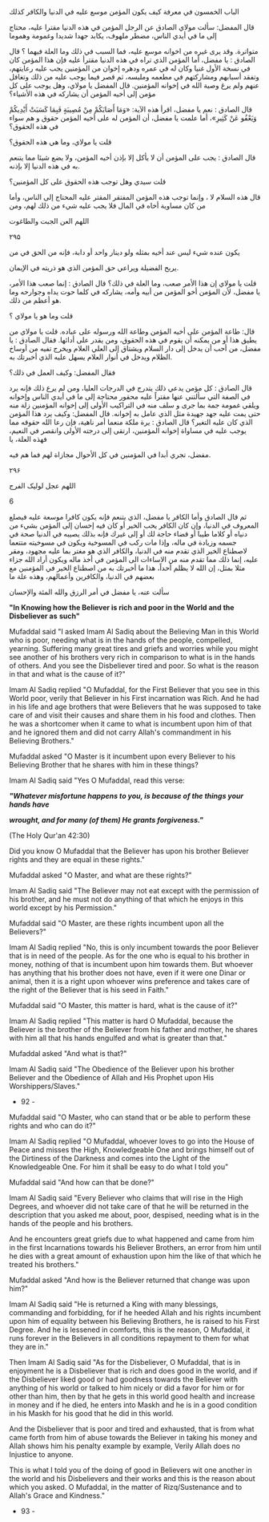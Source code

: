 الباب الخمسون في معرفة كيف يكون المؤمن موسع عليه في الدنيا والكافر كذلك 

قال المفضل: سألت مولاي الصادق عن الرجل المؤمن في هذه الدنيا مقترا عليه، محتاج إلى ما في أيدي الناس، مضطر ملهوف، يكابد جهدا شديدا وغمومة وهموما 

متواترة. وقد يرى غيره من اخوانه موسع عليه، فما السبب في ذلك وما العلة فيهما ؟ قال الصادق : يا مفضل، أما المؤمن الذي تراه في هذه الدنيا مقترأ عليه فإن هذا المؤمن كان في نسخة الأول غنيا وكان له في عمره ودهره إخوان من المؤمنين يجب علیه رعايتهم، وتفقد أسبابهم ومشاركتهم في مطعمه وملبسه، ثم قصر فيما يوجب عليه من ذلك وتغافل عنهم ولم يرغ وصية الله في إخوانه المؤمنين. قال المفضل يا مولاي، وهل يوجب على كل مؤمن إلى أخيه المؤمن أن يشاركه في هذه الأشياء؟ 

قال الصادق : نعم یا مفضل، اقرأ هذه الآية: «وَمَا أَصَابَكُمْ مِنْ مُصِيبَةٍ فَبِمَا كَسَبَتْ أَيْدِيكُمْ وَيَعْفُو عَنْ كَثِيرِ»، أما علمت يا مفضل، أن المؤمن له على أخيه المؤمن حقوق و هم سواء في هذه الحقوق؟ 

قلت يا مولاي، وما هي هذه الحقوق؟ 

قال الصادق : يجب على المؤمن أن لا يأكل إلا بإذن أخيه المؤمن، ولا يضع شيئا مما يتنعم به في هذه الدنيا إلا بإذنه. 

قلت سيدي وهل توجب هذه الحقوق على كل المؤمنين؟ 

قال هذه السلام لا ، وإنما توجب هذه المؤمن المفتقر المقتر عليه المحتاج إلى الناس، وأما من كان مساوية أخاه في المال فلا يجب عليه شيء من ذلك لهم، ومن 

اللهم العن الجبت والطاغوت 

۲۹۵ 

يكون عنده شيء ليس عند أخيه بمثله ولو دينار واحد أو دابة، فإنه من الحق في من 

يربح الفضيلة ويراعي حق المؤمن الذي هو ذريته في الإيمان. 

قلت يا مولاي إن هذا الأمر صعب، وما العلة في ذلك؟ قال الصادق : إنما صعب هذا الأمر، يا مفضل، لأن المؤمن أخو المؤمن من أبيه وأمه، يشاركه في كلما حوت يداه وجوارحه وما هو أعظم من ذلك. 

قلت وما هو يا مولاي ؟ 

قال: طاعة المؤمن على أخيه المؤمن وطاعة الله ورسوله على عباده. قلت يا مولاي من يطيق هذا أو من يمكنه أن يقوم في هذه الحقوق، ومن يقدر على أدائها. فقال الصادق : یا مفضل، من أحب أن يدخل إلى دار السلام ويشتاق إلى العلي العلام ويخرج تفيه من أوساخ الظلام ويدخل في أنوار العلام يسهل عليه الذي أخبرتك به. 

فقال المفضل: وكيف العمل في ذلك؟ 

قال الصادق : كل مؤمن يدعي ذلك يتدرج في الدرجات العليا، ومن لم يرع ذلك فإنه يرد في الصفة التي سألتني عنها مقتراً عليه محقور محتاجة إلى ما في أيدي الناس وإخوانه ويلقي غمومة جمة بما جرى و سلف منه في التراكيب الأولى إلى إخوانه المؤمنين زلة منه حتى يمت عليه جهد جهيدة مثل الذي عامل به إخوانه. قال المفضل: وكيف يرد هذا المؤمن الذي كان عليه التغير؟ قال الصادق : يرة ملكة منعما أمر ناهية، فإن رعا الله حقوقه مما يوجب عليه في مساواة إخوانه المؤمنين، ارتقى إلى درجته الأولى وانقصر في النعيم، فهذه العلة، يا 

مفضل، تجري أبدا في المؤمنين في كل الأحوال مجازاة لهم فما هم فيه. 

۲۹۶ 

اللهم عجل لوليک الفرج 

6 

ثم قال الصادق وأما الكافر يا مفضل، الذي يتنعم فإنه يكون كافرا موسعة عليه فيصلع المعروف في الدنيا، وإن كان الكافر يحب الخير أو كان فيه إحسان إلى المؤمن بشيء من دنياه أو كلاما طيبا أو قضاء حاجة لك أو إلى غيرك فإنه بذلك يصيبه في الدنيا صحة في جسمه وزيادة في ماله، وإذا مات ركب في المسوخية ويكون في مسوخيته متتعما لاصطناع الخير الذي تقدم منه في الدنيا، والكافر الذي هو مغتر بما علیه مجهود، ومقر عليه، إنما ذلك مما تقدم منه من الاساءات الى المؤمن في أخذ ماله ويكون أراد الله جزاء مثلا بمثل، إن الله لا يظلم أحداً، هذا ما أخبرتك به من اصطناع الخير في المؤمنين مع بعضهم في الدنيا، والكافرين وأعمالهم، وهذه علة ما 

سألت عنه، يا مفضل في أمر الرزق والله المئة والإحسان


**"In Knowing how the Believer is rich and poor in the World and the Disbeliever as** **such"**

Mufaddal said "I asked Imam Al Sadiq about the Believing Man in this World who is poor, needing what is in the hands of the people, compelled, yearning. Suffering many great tires and griefs and worries while you might see another of his brothers very rich in comparison to what is in the hands of others. And you see the Disbeliever tired and poor. So what is the reason in that and what is the cause of it?"

Imam Al Sadiq replied "O Mufaddal, for the First Believer that you see in this World poor, verily that Believer in his First incarnation was Rich. And he had in his life and age brothers that were Believers that he was supposed to take care of and visit their causes and share them in his food and clothes. Then he was a shortcomer when it came to what is incumbent upon him of that and he ignored them and did not carry Allah's commandment in his Believing Brothers."

Mufaddal asked "O Master is it incumbent upon every Believer to his Believing Brother that he shares with him in these things?

Imam Al Sadiq said "Yes O Mufaddal, read this verse:

_**"Whatever misfortune happens to you, is because of the things your hands have**_

_**wrought, and for many (of them) He grants forgiveness."**_

(The Holy Qur'an 42:30)

Did you know O Mufaddal that the Believer has upon his brother Believer rights and they are equal in these rights."

Mufaddal asked "O Master, and what are these rights?"

Imam Al Sadiq said "The Believer may not eat except with the permission of his brother, and he must not do anything of that which he enjoys in this world except by his Permission."

Mufaddal said "O Master, are these rights incumbent upon all the Believers?"

Imam Al Sadiq replied "No, this is only incumbent towards the poor Believer that is in need of the people. As for the one who is equal to his brother in money, nothing of that is incumbent upon him towards them. But whoever has anything that his brother does not have, even if it were one Dinar or animal, then it is a right upon whoever wins preference and takes care of the right of the Believer that is his seed in Faith."

Mufaddal said "O Master, this matter is hard, what is the cause of it?"

Imam Al Sadiq replied "This matter is hard O Mufaddal, because the Believer is the brother of the Believer from his father and mother, he shares with him all that his hands engulfed and what is greater than that."

Mufaddal asked "And what is that?"

Imam Al Sadiq said "The Obedience of the Believer upon his brother Believer and the Obedience of Allah and His Prophet upon His Worshippers/Slaves."

- 92 -

Mufaddal said "O Master, who can stand that or be able to perform these rights and who can do it?"

Imam Al Sadiq replied "O Mufaddal, whoever loves to go into the House of Peace and misses the High, Knowledgeable One and brings himself out of the Dirtiness of the Darkness and comes into the Light of the Knowledgeable One. For him it shall be easy to do what I told you"

Mufaddal said "And how can that be done?"

Imam Al Sadiq said "Every Believer who claims that will rise in the High Degrees, and whoever did not take care of that he will be returned in the description that you asked me about, poor, despised, needing what is in the hands of the people and his brothers.

And he encounters great griefs due to what happened and came from him in the first Incarnations towards his Believer Brothers, an error from him until he dies with a great amount of exhaustion upon him the like of that which he treated his brothers."

Mufaddal asked "And how is the Believer returned that change was upon him?"

Imam Al Sadiq said "He is returned a King with many blessings, commanding and forbidding, for if he heeded Allah and his rights incumbent upon him of equality between his Believing Brothers, he is raised to his First Degree. And he is lessened in comforts, this is the reason, O Mufaddal, it runs forever in the Believers in all conditions repayment to them for what they are in."

Then Imam Al Sadiq said "As for the Disbeliever, O Mufaddal, that is in enjoyment he is a Disbeliever that is rich and does good in the world, and if the Disbeliever liked good or had goodness towards the Believer with anything of his world or talked to him nicely or did a favor for him or for other than him, then by that he gets in this world good health and increase in money and if he died, he enters into Maskh and he is in a good condition in his Maskh for his good that he did in this world.

And the Disbeliever that is poor and tired and exhausted, that is from what came forth from him of abuse towards the Believer in taking his money and Allah shows him his penalty example by example, Verily Allah does no Injustice to anyone.

This is what I told you of the doing of good in Believers wit one another in the world and his Disbelievers and their works and this is the reason about which you asked. O Mufaddal, in the matter of Rizq/Sustenance and to Allah's Grace and Kindness."

- 93 -